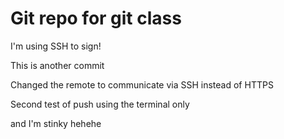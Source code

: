 # Git repo for git class

I'm using SSH to sign!

This is another commit

Changed the remote to communicate via SSH instead of HTTPS

Second test of push using the terminal only

and I'm stinky hehehe
